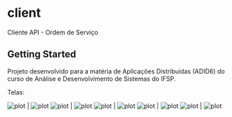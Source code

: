 # client

Cliente API - Ordem de Serviço

## Getting Started

Projeto desenvolvido para a matéria de Aplicações Distribuídas (ADID6) do curso de Análise e Desenvolvimento de Sistemas do IFSP.

Telas:

![plot](assets/images/Screenshot_1.png)  |  ![plot](assets/images/Screenshot_2.png)
![plot](assets/images/Screenshot_3.png)  |  ![plot](assets/images/Screenshot_4.png)
![plot](assets/images/Screenshot_5.png)  |  ![plot](assets/images/Screenshot_6.png)
![plot](assets/images/Screenshot_7.png)  |  ![plot](assets/images/Screenshot_8.png)
![plot](assets/images/Screenshot_9.png)  |  ![plot](assets/images/Screenshot_10.png)
